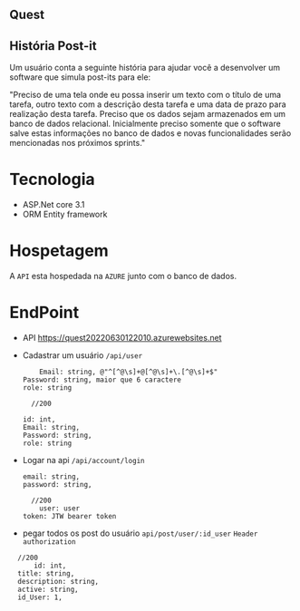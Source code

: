 ## Quest

##   História Post-it
 
  <p>
  Um usuário conta a seguinte história para ajudar você a desenvolver um software que simula post-its para ele:

  "Preciso de uma tela onde eu possa inserir um texto com o título de uma tarefa, outro texto com a descrição desta tarefa e uma data de prazo para realização desta tarefa. Preciso que os dados sejam armazenados em um banco de dados relacional. Inicialmente preciso somente que o software salve estas informações no banco de dados e novas funcionalidades serão mencionadas nos próximos sprints."
</p>

# Tecnologia

- ASP.Net core 3.1
- ORM Entity framework

# Hospetagem

A `API` esta hospedada na `AZURE` junto com o banco de dados.

# EndPoint

-  API https://quest20220630122010.azurewebsites.net

  - Cadastrar um usuário `/api/user`

    ```
      	Email: string, @"^[^@\s]+@[^@\s]+\.[^@\s]+$"
	Password: string, maior que 6 caractere 
	role: string
    ```
    
    ```
      //200

	id: int,
	Email: string,
	Password: string,
	role: string
    ```
  
  - Logar na api `/api/account/login`
    
    ```
	email: string,
	password: string,
    ```

    ```
      //200
      	user: user
	token: JTW bearer token
    ```

  - pegar todos os post do usuário `api/post/user/:id_user` `Header authorization`
  
   ```
     //200
      	 id: int,
	 title: string,
	 description: string,
   	 active: string,
	 id_User: 1,
   ```
